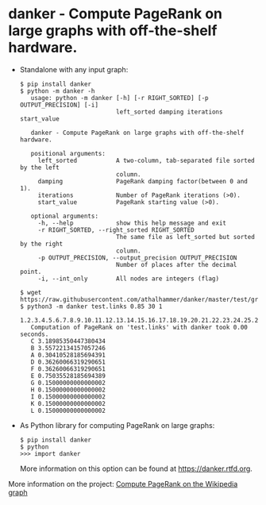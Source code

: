 # danker - Compute PageRank on large graphs with off-the-shelf hardware.
 
* Standalone with any input graph:
   ```
   $ pip install danker
   $ python -m danker -h
      usage: python -m danker [-h] [-r RIGHT_SORTED] [-p OUTPUT_PRECISION] [-i]
                              left_sorted damping iterations start_value

      danker - Compute PageRank on large graphs with off-the-shelf hardware.

      positional arguments:
        left_sorted           A two-column, tab-separated file sorted by the left
                              column.
        damping               PageRank damping factor(between 0 and 1).
        iterations            Number of PageRank iterations (>0).
        start_value           PageRank starting value (>0).

      optional arguments:
        -h, --help            show this help message and exit
        -r RIGHT_SORTED, --right_sorted RIGHT_SORTED
                              The same file as left_sorted but sorted by the right
                              column.
        -p OUTPUT_PRECISION, --output_precision OUTPUT_PRECISION
                              Number of places after the decimal point.
        -i, --int_only        All nodes are integers (flag)

   $ wget https://raw.githubusercontent.com/athalhammer/danker/master/test/graphs/test.links
   $ python3 -m danker test.links 0.85 30 1
      1.2.3.4.5.6.7.8.9.10.11.12.13.14.15.16.17.18.19.20.21.22.23.24.25.26.27.28.29.30.
      Computation of PageRank on 'test.links' with danker took 0.00 seconds.
      C	3.18985350447380434
      B	3.55722134157057246
      A	0.30410528185694391
      D	0.36260066319290651
      F	0.36260066319290651
      E	0.75035528185694389
      G	0.15000000000000002
      H	0.15000000000000002
      I	0.15000000000000002
      K	0.15000000000000002
      L	0.15000000000000002
   ```

* As Python library for computing PageRank on large graphs:
   ```
   $ pip install danker
   $ python
   >>> import danker
   ```
   More information on this option can be found at https://danker.rtfd.org.

More information on the project: [Compute PageRank on the Wikipedia graph](https://github.com/athalhammer/danker)
